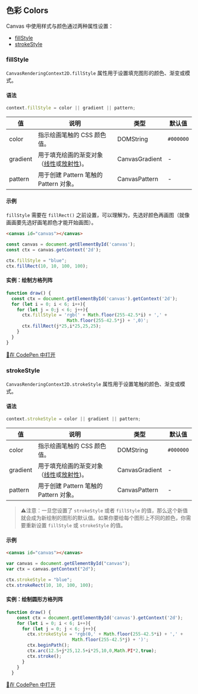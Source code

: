 ## 色彩 Colors

Canvas 中使用样式与颜色通过两种属性设置：

- [fillStyle](#fillstyle)
- [strokeStyle](#strokestyle)

### fillStyle

`CanvasRenderingContext2D.fillStyle` 属性用于设置填充图形的颜色、渐变或模式。

#### 语法

```js
context.fillStyle = color || gradient || pattern;
```

| 值       | 说明                                                         | 类型           | 默认值    |
| -------- | ------------------------------------------------------------ | -------------- | --------- |
| color    | 指示绘画笔触的 CSS 颜色值。                                  | DOMString      | `#000000` |
| gradient | 用于填充绘画的渐变对象（[线性](Gradients.md)或[放射性](Gradient.md))。 | CanvasGradient | -         |
| pattern  | 用于创建 Pattern 笔触的 Pattern 对象。                       | CanvasPattern  | -         |

#### 示例

`fillStyle` 需要在 `fillRect()` 之前设置，可以理解为，先选好颜色再画图（就像画画要先选好画笔颜色才能开始画图）。

```html
<canvas id="canvas"></canvas>
```

```js
const canvas = document.getElementById('canvas');
const ctx = canvas.getContext('2d');

ctx.fillStyle = "blue";
ctx.fillRect(10, 10, 100, 100);
```

#### 实例：绘制方格列阵

```js
function draw() {
  const ctx = document.getElementById('canvas').getContext('2d');
  for (let i = 0; i < 6; i++){
    for (let j = 0;j < 6; j++){
      ctx.fillStyle = 'rgb(' + Math.floor(255-42.5*i) + ',' + 
                       Math.floor(255-42.5*j) + ',0)';
      ctx.fillRect(j*25,i*25,25,25);
    }
  }
}
```

<a target="_blank" href="https://codepen.io/mrsingsing/pen/yxOzpd">🔎在 CodePen 中打开</a>

### strokeStyle

`CanvasRenderingContext2D.strokeStyle` 属性用于设置笔触的颜色、渐变或模式。

#### 语法

```js
context.strokeStyle = color || gradient || pattern;
```

| 值       | 说明                                                         | 类型           | 默认值    |
| -------- | ------------------------------------------------------------ | -------------- | --------- |
| color    | 指示绘画笔触的 CSS 颜色值。                                  | DOMString      | `#000000` |
| gradient | 用于填充绘画的渐变对象（[线性](Gradients.md)或[放射性](Gradient.md))。 | CanvasGradient | -         |
| pattern  | 用于创建 Pattern 笔触的 Pattern 对象。                       | CanvasPattern  | -         |


> ⚠️注意：一旦您设置了 `strokeStyle` 或者 `fillStyle` 的值，那么这个新值就会成为新绘制的图形的默认值。如果你要给每个图形上不同的颜色，你需要重新设置 `fillStyle` 或 `strokeStyle` 的值。


#### 示例

```html
<canvas id="canvas"></canvas>
```

```js
var canvas = document.getElementById("canvas");
var ctx = canvas.getContext("2d");

ctx.strokeStyle = "blue";
ctx.strokeRect(10, 10, 100, 100);
```

#### 实例：绘制圆形方格列阵

```js
function draw() {
    const ctx = document.getElementById('canvas').getContext('2d');
    for (let i = 0; i < 6; i++){
      for (let j = 0; j < 6; j++){
        ctx.strokeStyle = 'rgb(0,' + Math.floor(255-42.5*i) + ',' + 
                         Math.floor(255-42.5*j) + ')';
        ctx.beginPath();
        ctx.arc(12.5+j*25,12.5+i*25,10,0,Math.PI*2,true);
        ctx.stroke();
      }
    }
  }
```

<a target="_blank" href="https://codepen.io/mrsingsing/pen/jvWXxx">🔎在 CodePen 中打开</a>
